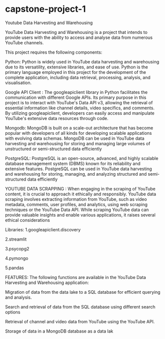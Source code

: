 # capstone-project-1
Youtube Data Harvesting and Warehousing

YouTube Data Harvesting and Warehousing is a project that intends to provide users with the ability to access and analyse data from numerous YouTube channels. 

This project requires the following components:

Python:
Python is widely used in YouTube data harvesting and warehousing due to its versatility, extensive libraries, and ease of use. Python is the primary language employed in this project for the development of the complete application, including data retrieval, processing, analysis, and visualisation.

Google API Client :
The googleapiclient library in Python facilitates the communication with different Google APIs. Its primary purpose in this project is to interact with YouTube's Data API v3, allowing the retrieval of essential information like channel details, video specifics, and comments. By utilizing googleapiclient, developers can easily access and manipulate YouTube's extensive data resources through code.

Mongodb:
MongoDB is built on a scale-out architecture that has become popular with developers of all kinds for developing scalable applications with evolving data schemas.
MongoDB can be used in YouTube data harvesting and warehousing for storing and managing large volumes of unstructured or semi-structured data efficiently

PostgreSQL:
PostgreSQL is an open-source, advanced, and highly scalable database management system (DBMS) known for its reliability and extensive features. PostgreSQL can be used in YouTube data harvesting and warehousing for storing, managing, and analyzing structured and semi-structured data efficiently

YOUTUBE DATA SCRAPPING :
When engaging in the scraping of YouTube content, it is crucial to approach it ethically and responsibly. YouTube data scraping involves extracting information from YouTube, such as video metadata, comments, user profiles, and analytics, using web scraping techniques or the YouTube Data API. While scraping YouTube data can provide valuable insights and enable various applications, it raises several ethical considerations


Libraries:
1.googleapiclient.discovery

2.streamlit

3.psycopg2

4.pymongo

5.pandas

FEATURES:
The following functions are available in the YouTube Data Harvesting and Warehousing application:

Migration of data from the data lake to a SQL database for efficient querying and analysis.

Search and retrieval of data from the SQL database using different search options

Retrieval of channel and video data from YouTube using the YouTube API.

Storage of data in a MongoDB database as a data lak
